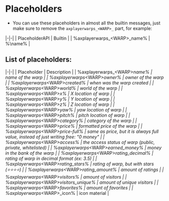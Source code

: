 # Placeholders

* You can use these placeholders in almost all the builtin messages, just make sure to remove the `axplayerwarps_<WARP>_` part, for example:

|-|-|
| PlaceholderAPI | Builtin |
| %axplayerwarps_&lt;WARP>_name% | &percnt;\name% |

## List of placeholders:
|-|-|
| Placeholder | Description |
| %axplayerwarps_&lt;WARP>_name% | name of the warp |
| %axplayerwarps_&lt;WARP>_owner% | owner of the warp |
| %axplayerwarps_&lt;WARP>_created% | when was the warp created |
| %axplayerwarps_&lt;WARP>_world% | world of the warp |
| %axplayerwarps_&lt;WARP>_x% | X location of warp |
| %axplayerwarps_&lt;WARP>_y% | Y location of warp |
| %axplayerwarps_&lt;WARP>_z% | Z location of warp |
| %axplayerwarps_&lt;WARP>_yaw% | yaw location of warp |
| %axplayerwarps_&lt;WARP>_pitch% | pitch location of warp |
| %axplayerwarps_&lt;WARP>_category% | category of the warp |
| %axplayerwarps_&lt;WARP>_price% | formatted price of the warp |
| %axplayerwarps_&lt;WARP>_price-full% | same as price, but it is always full value, instead of just writing free: "0 money" |
| %axplayerwarps_&lt;WARP>_access% | the access status of warp (public, private, whitelisted) |
| %axplayerwarps_&lt;WARP>_earned_money% | money in the bank of the warp |
| %axplayerwarps_&lt;WARP>_rating_decimal% | rating of warp in decimal format (ex: 3.5) |
| %axplayerwarps_&lt;WARP>_rating_stars% | rating of warp, but with stars (⭐⭐⭐⭐) |
| %axplayerwarps_&lt;WARP>_rating_amount% | amount of ratings |
| %axplayerwarps_&lt;WARP>_visitors% | amount of visitors |
| %axplayerwarps_&lt;WARP>_visitors_unique% | amount of unique visitors |
| %axplayerwarps_&lt;WARP>_favorites% | amount of favorites |
| %axplayerwarps_&lt;WARP>_icon% | icon material |